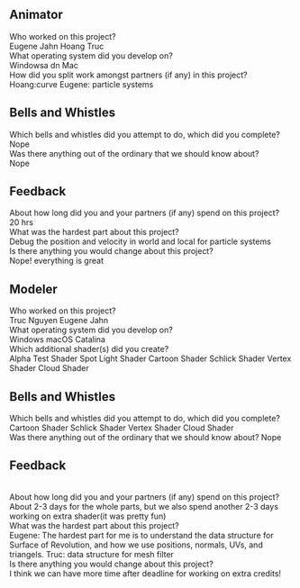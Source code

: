 ## Animator

Who worked on this project?
<br/>
Eugene Jahn
Hoang Truc
<br/>
What operating system did you develop on?
<br/>
Windowsa dn Mac 
<br/>
How did you split work amongst partners (if any) in this project?
<br/>
Hoang:curve
Eugene: particle systems
<br/>
## Bells and Whistles

Which bells and whistles did you attempt to do, which did you complete?
<br/>
Nope
<br/>
Was there anything out of the ordinary that we should know about?
<br/>
Nope
<br/>
## Feedback

About how long did you and your partners (if any) spend on this project?
<br/>
20 hrs
<br/>
What was the hardest part about this project?
<br/>
Debug the position and velocity in world and local for particle systems
<br/>
Is there anything you would change about this project?
<br/>
Nope! everything is great
<br/>

## Modeler

Who worked on this project?
<br/>
Truc Nguyen
Eugene Jahn
<br/>
What operating system did you develop on?
<br/>
Windows
macOS Catalina
<br/>
Which additional shader(s) did you create?
<br/>
Alpha Test Shader 
Spot Light Shader
Cartoon Shader
Schlick Shader
Vertex Shader
Cloud Shader 
<br/>
## Bells and Whistles

Which bells and whistles did you attempt to do, which did you complete?
<br/>
Cartoon Shader
Schlick Shader
Vertex Shader
Cloud Shader
<br/>
Was there anything out of the ordinary that we should know about?
Nope 
## Feedback
<br/>
About how long did you and your partners (if any) spend on this project?

<br/>
About 2-3 days for the whole parts, but we also spend another 2-3 days working on extra shader(it was pretty fun)
<br/>
What was the hardest part about this project?
<br/>
Eugene: The hardest part for me is to understand the data structure for Surface of Revolution, and how we use positions, normals, UVs, and triangels. 
Truc: data structure for mesh filter
<br/>
Is there anything you would change about this project?
<br/>
I think we can have more time after deadline for working on extra credits! 
<br/>
